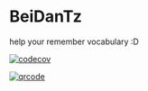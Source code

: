 # BeiDanTz

help your remember vocabulary :D

[![codecov](https://codecov.io/gh/flamerecca/BeiDanTz/branch/master/graph/badge.svg)](https://codecov.io/gh/flamerecca/BeiDanTz)

[![qrcode](https://i.imgur.com/GdHSOqv.png)](https://t.me/BeiDanTzBot)
